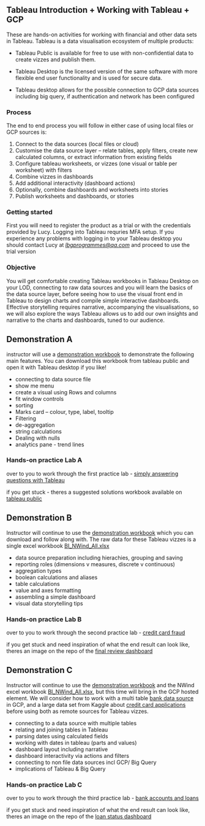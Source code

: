 ## Tableau Introduction + Working with Tableau + GCP

These are hands-on activities for working with financial and other data sets in Tableau. Tableau is a data visualisation ecosystem of multiple products: 

+ Tableau Public is available for free to use with non-confidential data to create vizzes and publish them. 

+ Tableau Desktop is the licensed version of the same software with more flexible end user functionality and is used for secure data.
  
+ Tableau desktop allows for the possible connection to GCP data sources including big query, if authentication and network has been configured


### Process

The end to end process you will follow in either case of using local files or GCP sources is: 
1. Connect to the data sources (local files or cloud) 
2. Customise the data source layer – relate tables, apply filters, create new
calculated columns, or extract information from existing fields
3. Configure tableau worksheets, or vizzes (one visual or table per worksheet) with filters 
4. Combine vizzes in dashboards
5. Add additional interactivity (dashboard actions)
6. Optionally, combine dashboards and worksheets into stories
7. Publish worksheets and dashboards, or stories


### Getting started 

First you will need to register the product as a trial or with the credentials provided by Lucy. Logging into Tableau requries MFA setup. 
If you experience any problems with logging in to your Tableau desktop you should contact Lucy at *lbgprogrammes@qa.com* and proceed to use the trial version

### Objective 

You will get comfortable creating Tableau workbooks in Tableau Desktop on your LOD, connecting to raw data sources and you will learn the basics of the data source layer, before seeing how to use the visual front end in Tableau to design charts and compile simple interactive dashboards.
Effective storytelling requires narrative, accompanying the visualisations, so we will also explore the ways Tableau allows us to add our own insights and narrative to the charts and dashboards, tuned to our audience.

## Demonstration A

instructor will use a [demonstration workbook](https://public.tableau.com/app/profile/sianedavies/viz/demo_NWind/Freight-productsdatesanddestinations) to demonstrate the following main features. You can download this workbook from tableau public and open it with Tableau desktop if you like!

+ connecting to data source file
+ show me menu
+ create a visual using Rows and columns
+ fit window controls
+ sorting
+ Marks card – colour, type, label, tooltip
+ Filtering
+ de-aggregation
+ string calculations
+ Dealing with nulls
+ analytics pane - trend lines

### Hands-on practice Lab A

over to you to work through the first practice lab - [simply answering questions with Tableau](https://github.com/siandav/clas_mat/blob/main/LBG_tableau/simply_questions.md)

if you get stuck - theres a suggested solutions workbook available on [tableau public](https://public.tableau.com/app/profile/sianedavies/viz/solutions-simplyansweringquestionswithcharts/frontpage) 


## Demonstration B 

Instructor will continue to use the [demonstration workbook](https://public.tableau.com/app/profile/sianedavies/viz/demo_NWind/Freight-productsdatesanddestinations)  which you can download and follow along with. The raw data for these Tableau vizzes is a single excel workbook [BI_NWind_All.xlsx](BI_NWind_All.xlsx) 

+ data source preparation including hierachies, grouping and saving 
+ reporting roles (dimensions v measures, discrete v continuous)
+ aggregation types
+ boolean calculations and aliases
+ table calculations 
+ value and axes formatting
+ assembling a simple dashboard
+ visual data storytelling tips 

### Hands-on practice Lab B

over to you to work through the second practice lab - [credit card fraud](https://github.com/siandav/clas_mat/blob/main/LBG_tableau/credit_card_fraud.md)

if you get stuck and need inspiration of what the end result can look like, theres an image on the repo of the [final review dashboard](https://github.com/siandav/clas_mat/blob/main/LBG_tableau/fraud%20dashboard.png)



## Demonstration C 

Instructor will continue to use the [demonstration workbook](https://public.tableau.com/app/profile/sianedavies/viz/demo_NWind/Freight-productsdatesanddestinations) and the NWind excel workbook [BI_NWind_All.xlsx](BI_NWind_All.xlsx), but this time will bring in the GCP hosted element. We will consider how to work with a multi table [bank data source](https://github.com/siandav/clas_mat/blob/main/LBG_tableau/bank_data.zip) in GCP, and a large data set from Kaggle about [credit card applications](https://www.kaggle.com/datasets/rikdifos/credit-card-approval-prediction) before using both as remote sources for Tableau vizzes. 

+ connecting to a data source with multiple tables
+ relating and joining tables in Tableau
+ parsing dates using calculated fields
+ working with dates in tableau (parts and values)
+ dashboard layout including narrative
+ dashboard interactivity via actions and filters
+ connecting to non file data sources incl GCP/ Big Query
+ implications of Tableau & Big Query


### Hands-on practice Lab C

over to you to work through the third practice lab - [bank accounts and loans](https://github.com/siandav/clas_mat/blob/main/LBG_tableau/bank_accounts_and_loans.md)

if you get stuck and need inspiration of what the end result can look like, theres an image on the repo of the [loan status dashboard](https://github.com/siandav/clas_mat/blob/main/LBG_tableau/loan_status_review.png)

